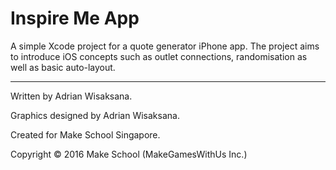 # Inspire Me App

A simple Xcode project for a quote generator iPhone app. The project aims to introduce iOS concepts such as outlet connections, randomisation as well as basic auto-layout.

---

Written by Adrian Wisaksana.

Graphics designed by Adrian Wisaksana.

Created for Make School Singapore.

Copyright © 2016 Make School (MakeGamesWithUs Inc.)
